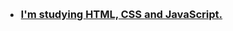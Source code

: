 
<div> 
<h1 align="left" dir="auto">
  <a id="user-content-olá--eu-sou-a-Edna" class="anchor" arial-hidden="true" href="-Olá--eu-sou-a-Edna">
    <svg class="oction oction-link" 
    viewBox="0 0 16 16"   
    widht="16"
    height="16"
    arial-hidden="true"> 👋 Hi, I’m Edna </svg>
</h1>
    
<h3> <ul>
  <li>I'm studying <strong>HTML, CSS </strong> and <strong>JavaScript</strong>.</li>
</ul>
</h3>

                       
                     
